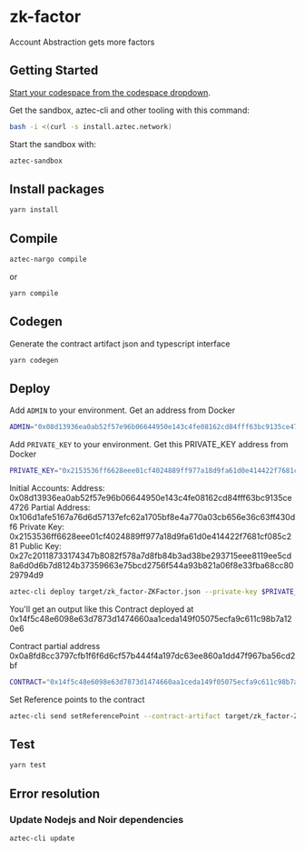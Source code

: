 # zk-factor
Account Abstraction gets more factors

## Getting Started
[Start your codespace from the codespace dropdown](https://docs.github.com/en/codespaces/getting-started/quickstart).

Get the sandbox, aztec-cli and other tooling with this command:

```bash
bash -i <(curl -s install.aztec.network)
```

Start the sandbox with:

```bash
aztec-sandbox
```

## Install packages

```bash
yarn install
```

## Compile

```bash
aztec-nargo compile
```

or

```bash
yarn compile
```

## Codegen

Generate the contract artifact json and typescript interface

```bash
yarn codegen
```

## Deploy

Add `ADMIN` to your environment. Get an address from Docker

```bash
ADMIN="0x08d13936ea0ab52f57e96b06644950e143c4fe08162cd84fff63bc9135ce4726"
```

Add `PRIVATE_KEY` to your environment. Get this PRIVATE_KEY address from Docker

```bash
PRIVATE_KEY="0x2153536ff6628eee01cf4024889ff977a18d9fa61d0e414422f7681cf085c281"
```

Initial Accounts:
Address: 0x08d13936ea0ab52f57e96b06644950e143c4fe08162cd84fff63bc9135ce4726
Partial Address: 0x106d1afe5167a76d6d57137efc62a1705bf8e4a770a03cb656e36c63ff430df6
Private Key: 0x2153536ff6628eee01cf4024889ff977a18d9fa61d0e414422f7681cf085c281
Public Key: 0x27c20118733174347b8082f578a7d8fb84b3ad38be293715eee8119ee5cd8a6d0d6b7d8124b37359663e75bcd2756f544a93b821a06f8e33fba68cc8029794d9


```bash
aztec-cli deploy target/zk_factor-ZKFactor.json --private-key $PRIVATE_KEY
```
You'll get an output like this
Contract deployed at 0x14f5c48e6098e63d7873d1474660aa1ceda149f05075ecfa9c611c98b7a120e6

Contract partial address 0x0a8fd8cc3797cfb1f6f6d6cf57b444f4a197dc63ee860a1dd47f967ba56cd2bf

```bash
CONTRACT="0x14f5c48e6098e63d7873d1474660aa1ceda149f05075ecfa9c611c98b7a120e6"
```

Set Reference points to the contract
```bash
aztec-cli send setReferencePoint --contract-artifact target/zk_factor-ZKFactor.json --contract-address $CONTRACT --args 0 4 6 --private-key $PRIVATE_KEY
```
## Test

```bash
yarn test
```

## Error resolution

### Update Nodejs and Noir dependencies

```bash
aztec-cli update
```
